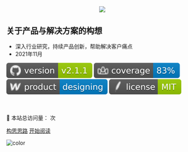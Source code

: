 <div align="center"><img src="https://z3.ax1x.com/2021/11/08/IGH1qH.png" style="zoom:98%;"/></div>

## 关于产品与解决方案的构想

- 深入行业研究，持续产品创新，帮助解决客户痛点
- 2021年11月

![](_media/version-v2.1.svg)
![](_media/coverage-83-blue.svg)
![](_media/product-designing-blue.svg)
![](_media/license-MIT-green.svg)

<br>

<br>

<span id="busuanzi_container_site_pv">
    👀 本站总访问量：<span id="busuanzi_value_site_pv"></span> 次
</span>
<span id="busuanzi_container_site_uv" style='display:none'>
    | 🚴‍♂️ 本站总访客数：<span id="busuanzi_value_site_uv"></span> 人
</span>

<br>

[构思思路](/README)
[开始阅读](/Advisory/FinTech/影响未来金融行业的七大科技要素)



<!-- 背景色 -->
![color](#fff)

